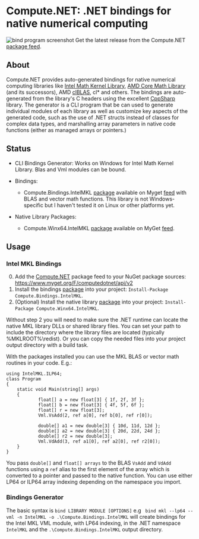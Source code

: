 # Compute.NET: .NET bindings for native numerical computing
![bind program screenshot](https://lh3.googleusercontent.com/2RbLRXz9dAq5_sFpDNa6zp81bUFRzBmaAr0EVUOZrNYgs89Ni_RYpDLQ69Vai8L1m0-zGwbputYat3EmmQAMuZpRlWehfnW3sPUm8irAnEodaVGxWfiAGL5msiGUTmVGyzEpoVekJUVRyUlSFl5HrYD0MW1T-yzHc6VtxJICWW2nUIneSxZiiewLqKfXaw7VEWLr_zBctJ9buuTib2LNZEHKMg2xuBEc6ld5FbC86Gqj-PS1Mh-j15ekrboaVpQmUCr7sokiY1xPYgcE9bAYH8iLmCacX-Ndoqg_eL6KVf7WJnHb4XZYEcRtsspV8E1j_l6Yyf5HM-ini2RSJZjpgj8l8TgBiTkFZn3GU1gZWf9iHyXkNZVjmA4ldluhIgaCyhD_68Vg6HEtVoTblRrMoT7DaRGGVd6QHd7DdjxlJJoxDACwx7HlFX_FzN6TsDJglkSaxalYfQ7xozNiYvbto7bhvnsbNRisDqSuso3E3JYVqnBool64S3CJmfx2bflIKnJ8ZmDe3zvu2jWwJMqzKLR0HUp_I3UYiiOYTj4Hzl8D5zS7jLifrpWHfVpu2X-QrZQcUJNGWKsPRrjdT3H6gAEPBNnwaVxprctX9w4=w845-h394-no)
Get the latest release from the Compute.NET [package feed](https://www.myget.org/feed/Packages/computedotnet).

## About
Compute.NET provides auto-generated bindings for native numerical computing libraries like [Intel Math Kernel Library](https://software.intel.com/en-us/mkl), [AMD Core Math Library](https://developer.amd.com/tools-and-sdks/archive/acml-downloads-resources/) (and its successors), AMD [clBLAS](https://gpuopen.com/compute-product/clblas/), cl* and others. The bindings are auto-generated from the library's C headers using the excellent [CppSharp](https:/github.com/Mono/CppSharp) library. The generator is a CLI program that be can used to generate individual modules of each library as well as customize key aspects of the generated code, such as the use of .NET structs instead of classes for complex data types, and marshalling array parameters in native code functions (either as managed arrays or pointers.) 

## Status
* CLI Bindings Generator: Works on Windows for Intel Math Kernel Library. Blas and Vml modules can be bound.

* Bindings: 
	* Compute.Bindings.IntelMKL [package](https://www.myget.org/feed/computedotnet/package/nuget/Compute.Bindings.IntelMKL) available on Myget [feed](https://www.myget.org/F/computedotnet/api/v2) with BLAS and vector math functions. This library is not Windows-specific but I haven't tested it on Linux or other platforms yet.

* Native Library Packages: 
	* Compute.Winx64.IntelMKL [package](https://www.myget.org/feed/computedotnet/package/nuget/Compute.Winx64.IntelMKL) available on MyGet [feed](https://www.myget.org/F/computedotnet/api/v2).
 
## Usage

### Intel MKL Bindings
0. Add the [Compute.NET](https://www.myget.org/feed/Packages/computedotnet) package feed to your NuGet package sources: https://www.myget.org/F/computedotnet/api/v2
1. Install the bindings [package](https://www.myget.org/feed/computedotnet/package/nuget/Compute.Bindings.IntelMKL) into your project: `Install-Package Compute.Bindings.IntelMKL`.
2. (Optional) Install the native library [package](https://www.myget.org/feed/computedotnet/package/nuget/Compute.Winx64.IntelMKL) into your project: `Install-Package Compute.Winx64.IntelMKL`.

Without step 2 you will need to make sure the .NET runtime can locate the native MKL library DLLs or shared library files. You can set your path to include the directory where the library files are located (typically %MKLROOT%\redist). Or you can copy the needed files into your project output directory with a build task.

With the packages installed you can use the MKL BLAS or vector math routines in your code. E.g.:
```
using IntelMKL.ILP64;
class Program
{
	static void Main(string[] args)
	{
    		float[] a = new float[3] { 1f, 2f, 3f };
    		float[] b = new float[3] { 4f, 5f, 6f };
    		float[] r = new float[3];
    		Vml.VsAdd(2, ref a[0], ref b[0], ref r[0]);

    		double[] a1 = new double[3] { 10d, 11d, 12d };
    		double[] a2 = new double[3] { 20d, 22d, 24d };
    		double[] r2 = new double[3];
    		Vml.VdAdd(3, ref a1[0], ref a2[0], ref r2[0]);
	}
}
```

You pass `double[]` and `float[] arrays` to the BLAS `VsAdd` and `VdAdd` functions using a `ref` alias to the first element of the array which is converted to a pointer and passed to the native function. You can use either LP64 or ILP64 array indexing depending on the namespace you import. 

### Bindings Generator
The basic syntax is `bind LIBRARY MODULE [OPTIONS]` e.g ` bind mkl --lp64 --vml -n IntelMKL -o .\Compute.Bindings.IntelMKL` will create bindings for the Intel MKL VML module, with LP64 indexing, in the .NET namespace `IntelMKL` and the `.\Compute.Bindings.IntelMKL` output directory.   
